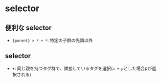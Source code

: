 # selector

## 便利な selector

- `{parent} > * + *`: 特定の子群の先頭以外

## selector

- `+`: 同じ親を持つタグ群で、隣接しているタグを選択(`a + p`とした場合pが選択される)
